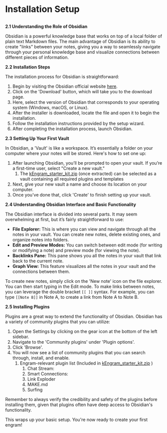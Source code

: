 # Installation Setup

##

**2.1 Understanding the Role of Obsidian**

Obsidian is a powerful knowledge base that works on top of a local folder of plain text Markdown files. The main advantage of Obsidian is its ability to create "links" between your notes, giving you a way to seamlessly navigate through your personal knowledge base and visualize connections between different pieces of information.

**2.2 Installation Steps**

The installation process for Obsidian is straightforward:

1. Begin by visiting the Obsidian official website [here](https://obsidian.md/).
2. Click on the 'Download' button, which will take you to the download page.
3. Here, select the version of Obsidian that corresponds to your operating system (Windows, macOS, or Linux).
4. After the installer is downloaded, locate the file and open it to begin the installation.
5. Follow the installation instructions provided by the setup wizard.
6. After completing the installation process, launch Obsidian.

**2.3 Setting Up Your First Vault**

In Obsidian, a 'Vault' is like a workspace. It’s essentially a folder on your computer where your notes will be stored. Here's how to set one up:

1. After launching Obsidian, you’ll be prompted to open your vault. If you’re a first-time user, select "Create a new vault."
   1. The [kEngram\_starter\_kit.zip](https://github.com/DeSciWorldDAO/gitbook-docs/files/13799400/kEngram\_starter\_kit.zip) (once extracted) can be selected as a vault containing all required plugins and templates
2. Next, give your new vault a name and choose its location on your computer.
3. Once you've done that, click 'Create' to finish setting up your vault.

**2.4 Understanding Obsidian Interface and Basic Functionality**

The Obsidian interface is divided into several parts. It may seem overwhelming at first, but it’s fairly straightforward to use:

* **File Explorer:** This is where you can view and navigate through all the notes in your vault. You can create new notes, delete existing ones, and organize notes into folders.
* **Edit and Preview Modes:** You can switch between edit mode (for writing or modifying a note) and preview mode (for viewing the note).
* **Backlinks Pane:** This pane shows you all the notes in your vault that link back to the current note.
* **Graph View:** This feature visualizes all the notes in your vault and the connections between them.

To create new notes, simply click on the 'New note' icon on the file explorer. You can then start typing in the Edit mode. To make links between notes, you can leverage the double bracket `[[ ]]` syntax. For example, you can type `[[Note B]]` in Note A, to create a link from Note A to Note B.

**2.5 Installing Plugins**

Plugins are a great way to extend the functionality of Obsidian. Obsidian has a variety of community plugins that you can utilize:

1. Open the Settings by clicking on the gear icon at the bottom of the left sidebar.
2. Navigate to the 'Community plugins' under 'Plugin options'.
3. Click 'Browse'.
4. You will now see a list of community plugins that you can search through, install, and enable.
   1. Engram-relevant plugin list (Included in [kEngram\_starter\_kit.zip](https://github.com/DeSciWorldDAO/gitbook-docs/files/13799402/kEngram\_starter\_kit.zip) )
      1. Chat Stream:
      2. Smart Connections:
      3. Link Exploder
      4. MAKE.md
      5. Surfing

Remember to always verify the credibility and safety of the plugins before installing them, given that plugins often have deep access to Obsidian's functionality.

This wraps up your basic setup. You're now ready to create your first engram!
